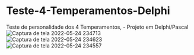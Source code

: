 # Teste-4-Temperamentos-Delphi
Teste de personalidade dos 4 Temperamentos,  -  Projeto em Delphi/Pascal
![Captura de tela 2022-05-24 234713](https://user-images.githubusercontent.com/104361240/170149858-78a67b5a-29be-4ec9-9852-6dbec09357c1.png)
![Captura de tela 2022-05-24 234623](https://user-images.githubusercontent.com/104361240/170149867-28895303-922c-482a-b74f-4d2afeea08ef.png)
![Captura de tela 2022-05-24 234557](https://user-images.githubusercontent.com/104361240/170149877-6a6caae4-5b81-4e6b-9ac9-99b57615dcb5.png)


